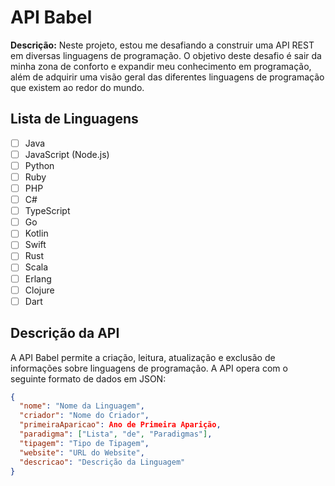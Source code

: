 # API Babel

**Descrição:**
Neste projeto, estou me desafiando a construir uma API REST em diversas linguagens de programação. O objetivo deste desafio é sair da minha zona de conforto e expandir meu conhecimento em programação, além de adquirir uma visão geral das diferentes linguagens de programação que existem ao redor do mundo.

## Lista de Linguagens
- [ ] Java
- [ ] JavaScript (Node.js)
- [ ] Python
- [ ] Ruby
- [ ] PHP
- [ ] C#
- [ ] TypeScript
- [ ] Go
- [ ] Kotlin
- [ ] Swift
- [ ] Rust
- [ ] Scala
- [ ] Erlang
- [ ] Clojure
- [ ] Dart

## Descrição da API

A API Babel permite a criação, leitura, atualização e exclusão de informações sobre linguagens de programação. A API opera com o seguinte formato de dados em JSON:

```json
{
  "nome": "Nome da Linguagem",
  "criador": "Nome do Criador",
  "primeiraAparicao": Ano de Primeira Aparição,
  "paradigma": ["Lista", "de", "Paradigmas"],
  "tipagem": "Tipo de Tipagem",
  "website": "URL do Website",
  "descricao": "Descrição da Linguagem"
}
```